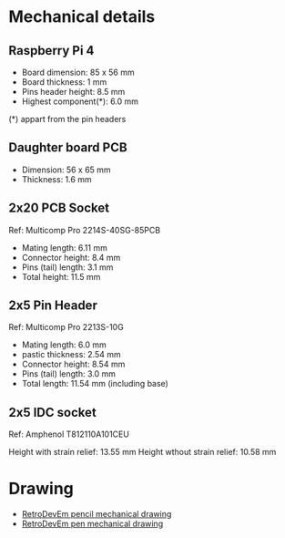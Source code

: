 # Mechanical details

## Raspberry Pi 4

- Board dimension: 85 x 56 mm
- Board thickness: 1 mm
- Pins header height: 8.5 mm
- Highest component(*): 6.0 mm

(*) appart from the pin headers

## Daughter board PCB 

- Dimension: 56 x 65 mm
- Thickness: 1.6 mm

## 2x20 PCB Socket

Ref: Multicomp Pro 2214S-40SG-85PCB

- Mating length: 6.11 mm
- Connector height: 8.4 mm
- Pins (tail) length: 3.1 mm
- Total height: 11.5 mm

## 2x5 Pin Header

Ref: Multicomp Pro 2213S-10G

- Mating length: 6.0 mm
- pastic thickness: 2.54 mm
- Connector height: 8.54 mm
- Pins (tail) length: 3.0 mm
- Total length: 11.54 mm (including base)

## 2x5 IDC socket

Ref: Amphenol T812110A101CEU

Height with strain relief: 13.55 mm
Height wthout strain relief: 10.58 mm

# Drawing

- [RetroDevEm pencil mechanical drawing](pictures/retrodevem-pencil-mechanical-drawing.pdf)
- [RetroDevEm pen mechanical drawing](pictures/retrodevem-pen-mechanical-drawing.pdf)
